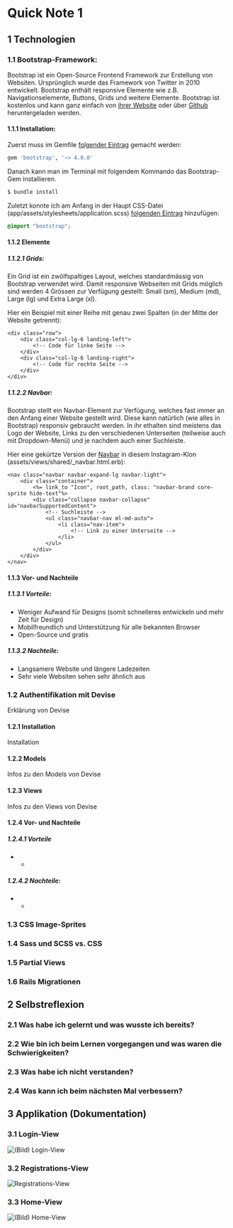 # Quick Note 1
## 1 Technologien
### 1.1 Bootstrap-Framework:
Bootstrap ist ein Open-Source Frontend Framework zur Erstellung von Websiten. Ursprünglich wurde das Framework von Twitter in 2010 entwickelt. Bootstrap enthält responsive Elemente wie z.B. Navigationselemente, Buttons, Grids und weitere Elemente. Bootstrap ist kostenlos und kann ganz einfach von [ihrer Website](https://getbootstrap.com/) oder über [Github](https://github.com/twbs/bootstrap) heruntergeladen werden.

#### 1.1.1 Installation:
Zuerst muss im Gemfile [folgender Eintrag](https://github.com/Akjo03/instagram-151/blob/94488d9f965bed6888bc1d4f933d3300f9379bf4/Gemfile#L59) gemacht werden:
```ruby
gem 'bootstrap', '~> 4.0.0'
```
Danach kann man im Terminal mit folgendem Kommando das Bootstrap-Gem installieren.
```bash
$ bundle install
```

Zuletzt konnte ich am Anfang in der Haupt CSS-Datei (app/assets/stylesheets/application.scss) [folgenden Eintrag](https://github.com/Akjo03/instagram-151/blob/94488d9f965bed6888bc1d4f933d3300f9379bf4/app/assets/stylesheets/application.scss#L16) hinzufügen:
```scss
@import "bootstrap";
```
#### 1.1.2 Elemente
##### 1.1.2.1 Grids:
Ein Grid ist ein zwölfspaltiges Layout, welches standardmässig von Bootstrap verwendet wird. Damit responsive Webseiten mit Grids möglich sind werden 4 Grössen zur Verfügung gestellt: Small (sm), Medium (md), Large (lg) und Extra Large (xl).

Hier ein Beispiel mit einer Reihe mit genau zwei Spalten (in der Mitte der Website getrennt):
```erb
<div class="row">
    <div class="col-lg-6 landing-left">
    	<!-- Code für linke Seite -->
    </div>
    <div class="col-lg-6 landing-right">
        <!-- Code für rechte Seite -->
    </div>
</div>
```
##### 1.1.2.2 Navbar:
Bootstrap stellt ein Navbar-Element zur Verfügung, welches fast immer an den Anfang einer Website gestellt wird. Diese kann natürlich (wie alles in Bootstrap) responsiv gebraucht werden. In ihr ethalten sind meistens das Logo der Website, Links zu den verschiedenen Unterseiten (teilweise auch mit Dropdown-Menü) und je nachdem auch einer Suchleiste.

Hier eine gekürtze Version der [Navbar](https://github.com/Akjo03/instagram-151/blob/94488d9f965bed6888bc1d4f933d3300f9379bf4/app/views/shared/_navbar.html.erb#L2-L25) in diesem Instagram-Klon (assets/views/shared/_navbar.html.erb):

```erb
<nav class="navbar navbar-expand-lg navbar-light">
    <div class="container">
        <%= link_to "Icon", root_path, class: "navbar-brand core-sprite hide-text"%>
        <div class="collapse navbar-collapse" id="navbarSupportedContent">
            <!-- Suchleiste -->
            <ul class="navbar-nav ml-md-auto">
                <li class="nav-item">
                    <!-- Link zu einer Unterseite -->
                </li>
            </ul>
        </div>
    </div>
</nav>
```
#### 1.1.3 Vor- und Nachteile
##### 1.1.3.1 Vorteile:
* Weniger Aufwand für Designs (somit schnelleres entwickeln und mehr Zeit für Design)
* Mobilfreundlich und Unterstützung für alle bekannten Browser
* Open-Source und gratis

##### 1.1.3.2 Nachteile:
* Langsamere Website und längere Ladezeiten
* Sehr viele Websiten sehen sehr ähnlich aus

### 1.2 Authentifikation mit Devise
Erklärung von Devise
#### 1.2.1 Installation
Installation

#### 1.2.2 Models
Infos zu den Models von Devise

#### 1.2.3 Views
Infos zu den Views von Devise

#### 1.2.4 Vor- und Nachteile
##### 1.2.4.1 Vorteile
* -

##### 1.2.4.2 Nachteile:
* -

### 1.3 CSS Image-Sprites

### 1.4 Sass und SCSS vs. CSS

### 1.5 Partial Views

### 1.6 Rails Migrationen

## 2 Selbstreflexion
### 2.1 Was habe ich gelernt und was wusste ich bereits?

### 2.2 Wie bin ich beim Lernen vorgegangen und was waren die Schwierigkeiten?

### 2.3 Was habe ich nicht verstanden?

### 2.4 Was kann ich beim nächsten Mal verbessern?

## 3 Applikation (Dokumentation)
### 3.1 Login-View
![(Bild) Login-View](https://raw.githubusercontent.com/Akjo03/instagram-151/master/quick_notes/login_view_29052021.png)
### 3.2 Registrations-View
![Registrations-View](https://raw.githubusercontent.com/Akjo03/instagram-151/master/quick_notes/registration_view_29052021.png)
### 3.3 Home-View
![(Bild) Home-View](https://raw.githubusercontent.com/Akjo03/instagram-151/master/quick_notes/home_view_29052021.png)
